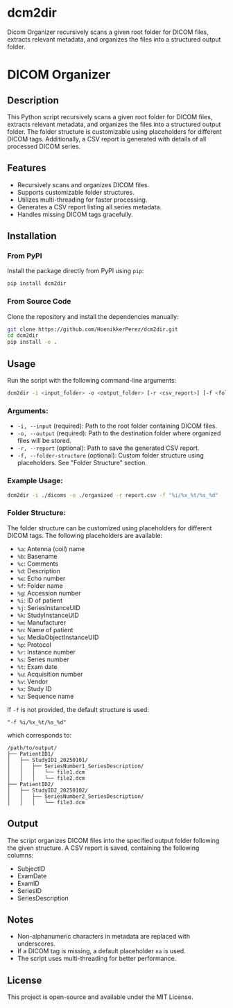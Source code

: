 # dcm2dir
Dicom Organizer recursively scans a given root folder for DICOM files, extracts relevant metadata, and organizes the files into a structured output folder.

# DICOM Organizer

## Description
This Python script recursively scans a given root folder for DICOM files, extracts relevant metadata, and organizes the files into a structured output folder. The folder structure is customizable using placeholders for different DICOM tags. Additionally, a CSV report is generated with details of all processed DICOM series.

## Features
- Recursively scans and organizes DICOM files.
- Supports customizable folder structures.
- Utilizes multi-threading for faster processing.
- Generates a CSV report listing all series metadata.
- Handles missing DICOM tags gracefully.

## Installation

### From PyPI
Install the package directly from PyPI using `pip`:
```sh
pip install dcm2dir
```

### From Source Code
Clone the repository and install the dependencies manually:
```sh
git clone https://github.com/HoenikkerPerez/dcm2dir.git
cd dcm2dir
pip install -e .
```

## Usage
Run the script with the following command-line arguments:

```sh
dcm2dir -i <input_folder> -o <output_folder> [-r <csv_report>] [-f <folder_structure>]
```

### Arguments:
- `-i, --input` (required): Path to the root folder containing DICOM files.
- `-o, --output` (required): Path to the destination folder where organized files will be stored.
- `-r, --report` (optional): Path to save the generated CSV report.
- `-f, --folder-structure` (optional): Custom folder structure using placeholders. See "Folder Structure" section.

### Example Usage:
```sh
dcm2dir -i ./dicoms -o ./organized -r report.csv -f "%i/%x_%t/%s_%d"
```

### Folder Structure:
The folder structure can be customized using placeholders for different DICOM tags. The following placeholders are available:
- `%a`: Antenna (coil) name
- `%b`: Basename
- `%c`: Comments
- `%d`: Description
- `%e`: Echo number
- `%f`: Folder name
- `%g`: Accession number
- `%i`: ID of patient
- `%j`: SeriesInstanceUID
- `%k`: StudyInstanceUID
- `%m`: Manufacturer
- `%n`: Name of patient
- `%o`: MediaObjectInstanceUID
- `%p`: Protocol
- `%r`: Instance number
- `%s`: Series number
- `%t`: Exam date
- `%u`: Acquisition number
- `%v`: Vendor
- `%x`: Study ID
- `%z`: Sequence name

If `-f` is not provided, the default structure is used:
```
"-f %i/%x_%t/%s_%d"
```
which corresponds to:
```
/path/to/output/
├── PatientID1/
│   ├── StudyID1_20250101/
│   │   ├── SeriesNumber1_SeriesDescription/
│   │   │   └── file1.dcm
│   │   │   └── file2.dcm
├── PatientID2/
│   ├── StudyID2_20250102/
│   │   ├── SeriesNumber2_SeriesDescription/
│   │   │   └── file3.dcm
```

## Output

The script organizes DICOM files into the specified output folder following the given structure. A CSV report is saved, containing the following columns:
- SubjectID
- ExamDate
- ExamID
- SeriesID
- SeriesDescription

## Notes
- Non-alphanumeric characters in metadata are replaced with underscores.
- If a DICOM tag is missing, a default placeholder `na` is used.
- The script uses multi-threading for better performance.

## License
This project is open-source and available under the MIT License.
